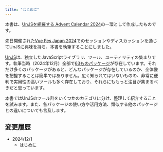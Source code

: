 ```yaml
---
title: "はじめに"
---
```


本書は、[UnJSを網羅する Advent Calendar 2024](https://adventar.org/calendars/9987)の一環として作成したものです。

先日開催された[Vue Fes Japan 2024](https://vuefes.jp/2024/)でのセッションやディスカッションを通じてUnJSに興味を持ち、本書を執筆することにしました。

[UnJS](https://github.com/unjs/governance)は、独立したJavaScriptライブラリ、ツール、ユーティリティの集まりです。執筆当時（2024年12月）全部で[63ものパッケージ](https://unjs.io/packages)が存在しています。それだけ多くのパッケージがあると、どんなパッケージが存在しているのか、全体像を把握することは簡単ではありません。広く知られてはいないものの、非常に便利で実用性の高いツールも多く存在しており、それらにももっと注目が集まるべきだと思っています。

本書ではUnJSのツール群をいくつかのカテゴリに分け、整理して紹介することを試みます。また、各パッケージの使い方や活用方法、類似する他のパッケージとの違いについても言及します。

## 変更履歴

- 2024/12/1
  - はじめに
